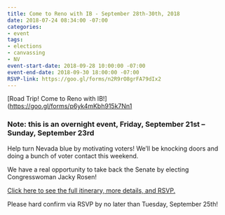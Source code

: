 ```yaml
---
title: Come to Reno with IB - September 28th-30th, 2018
date: 2018-07-24 08:34:00 -07:00
categories:
- event
tags:
- elections
- canvassing
- NV
event-start-date: 2018-09-28 10:00:00 -07:00
event-end-date: 2018-09-30 18:00:00 -07:00
RSVP-link: https://goo.gl/forms/n2R9rO8grFA79dIx2
---
```


[Road Trip! Come to Reno with IB!](https://goo.gl/forms/p6yk4mKbh915k7Nn1

### Note: this is an overnight event, Friday, September 21st – Sunday, September 23rd

Help turn Nevada blue by motivating voters! We’ll be knocking doors and doing a bunch of voter contact this weekend. 

We have a real opportunity to take back the Senate by electing Congresswoman Jacky Rosen! 

[Click here to see the full itinerary, more details, and RSVP.](https://goo.gl/forms/p6yk4mKbh915k7Nn1)

Please hard confirm via RSVP by no later than Tuesday, September 25th!